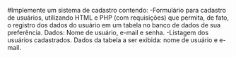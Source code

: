 #Implemente um sistema de cadastro contendo:
  -Formulário para cadastro de usuários, utilizando HTML e PHP (com requisições) que permita, de fato, o registro dos dados do usuário em um tabela no banco de dados de sua preferência.
    Dados: Nome de usuário, e-mail e senha.
  -Listagem dos usuários cadastrados.
   Dados da tabela a ser exibida: nome de usuário e e-mail.
